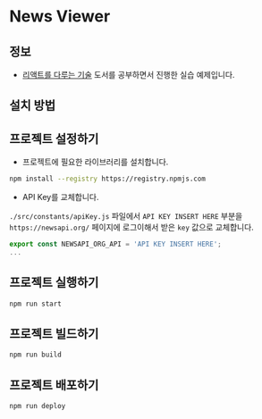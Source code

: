 # News Viewer

## 정보

- [리액트를 다루는 기술](https://search.daum.net/search?w=bookpage&bookId=5056576&tab=introduction&DA=LB2&q=%EB%A6%AC%EC%95%A1%ED%8A%B8%EB%A5%BC%20%EB%8B%A4%EB%A3%A8%EB%8A%94%20%EA%B8%B0%EC%88%A0) 도서를 공부하면서 진행한 실습 예제입니다.

## 설치 방법

## 프로젝트 설정하기

- 프로젝트에 필요한 라이브러리를 설치합니다.

```bash
npm install --registry https://registry.npmjs.com
```

- API Key를 교체합니다.

`./src/constants/apiKey.js` 파일에서 `API KEY INSERT HERE` 부분을 `https://newsapi.org/` 페이지에 로그이해서 받은 `key` 값으로 교체합니다.

```js
export const NEWSAPI_ORG_API = 'API KEY INSERT HERE';
...
```

## 프로젝트 실행하기

```bash
npm run start
```

## 프로젝트 빌드하기

```bash
npm run build
```

## 프로젝트 배포하기

```bash
npm run deploy
```
